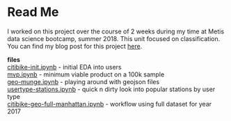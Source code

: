# Read Me

I worked on this project over the course of 2 weeks during my time at Metis data science bootcamp, summer 2018. This unit focused on classification.   
You can find my blog post for this project [here](https://kaszklar.github.io/Citibike/).  

**files**  
[citibike-init.ipynb](/citibike-init.ipynb) - initial EDA into users   
[mvp.ipynb](/mvp.ipynb) - minimum viable product on a 100k sample  
[geo-munge.ipynb](/geo-munge.ipynb) - playing around with geojson files  
[usertype-stations.ipynb](/usertype-stations.ipynb) - quick n dirty look into popular stations by user type  
[citibike-geo-full-manhattan.ipynb](/citibike-geo-full-manhattan.ipynb) -  workflow using full dataset for year 2017 